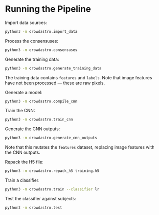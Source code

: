 # Running the Pipeline

Import data sources:

```bash
python3 -m crowdastro.import_data
```

Process the consensuses:

```bash
python3 -m crowdastro.consensuses
```

Generate the training data:

```bash
python3 -m crowdastro.generate_training_data
```

The training data contains `features` and `labels`. Note that image features have not been processed &mdash; these are raw pixels.

Generate a model:

```bash
python3 -m crowdastro.compile_cnn
```

Train the CNN:

```bash
python3 -m crowdastro.train_cnn
```

Generate the CNN outputs:

```bash
python3 -m crowdastro.generate_cnn_outputs
```

Note that this mutates the `features` dataset, replacing image features with the CNN outputs.

Repack the H5 file:

```bash
python3 -m crowdastro.repack_h5 training.h5
```

Train a classifier:

```bash
python3 -m crowdastro.train --classifier lr
```

Test the classifier against subjects:

```bash
python3 -m crowdastro.test
```

